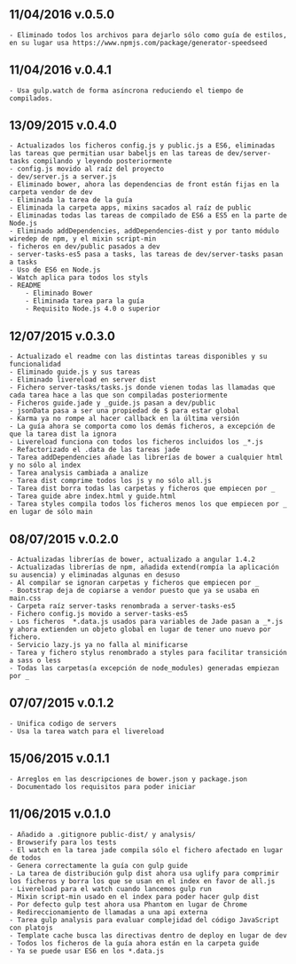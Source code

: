 ## 11/04/2016 v.0.5.0
    - Eliminado todos los archivos para dejarlo sólo como guía de estilos, en su lugar usa https://www.npmjs.com/package/generator-speedseed

## 11/04/2016 v.0.4.1
    - Usa gulp.watch de forma asíncrona reduciendo el tiempo de compilados.

## 13/09/2015 v.0.4.0
    - Actualizados los ficheros config.js y public.js a ES6, eliminadas las tareas que permitian usar babeljs en las tareas de dev/server-tasks compilando y leyendo posteriormente
    - config.js movido al raíz del proyecto
    - dev/server.js a server.js
    - Eliminado bower, ahora las dependencias de front están fijas en la carpeta vendor de dev
    - Eliminada la tarea de la guía
    - Eliminada la carpeta apps, mixins sacados al raíz de public
    - Eliminadas todas las tareas de compilado de ES6 a ES5 en la parte de Node.js
    - Eliminado addDependencies, addDependencies-dist y por tanto módulo wiredep de npm, y el mixin script-min
    - ficheros en dev/public pasados a dev
    - server-tasks-es5 pasa a tasks, las tareas de dev/server-tasks pasan a tasks 
    - Uso de ES6 en Node.js
    - Watch aplica para todos los styls
    - README
        - Eliminado Bower
        - Eliminada tarea para la guía
        - Requisito Node.js 4.0 o superior

## 12/07/2015 v.0.3.0
    - Actualizado el readme con las distintas tareas disponibles y su funcionalidad
    - Eliminado guide.js y sus tareas
    - Eliminado livereload en server dist
    - Fichero server-tasks/tasks.js donde vienen todas las llamadas que cada tarea hace a las que son compiladas posteriormente
    - Ficheros guide.jade y _guide.js pasan a dev/public
    - jsonData pasa a ser una propiedad de $ para estar global
    - Karma ya no rompe al hacer callback en la última versión
    - La guía ahora se comporta como los demás ficheros, a excepción de que la tarea dist la ignora
    - Livereload funciona con todos los ficheros incluidos los _*.js
    - Refactorizado el .data de las tareas jade
    - Tarea addDependencies añade las librerías de bower a cualquier html y no sólo al index
    - Tarea analysis cambiada a analize
    - Tarea dist comprime todos los js y no sólo all.js
    - Tarea dist borra todas las carpetas y ficheros que empiecen por _
    - Tarea guide abre index.html y guide.html
    - Tarea styles compila todos los ficheros menos los que empiecen por _ en lugar de sólo main

## 08/07/2015 v.0.2.0
    - Actualizadas librerías de bower, actualizado a angular 1.4.2
    - Actualizadas librerías de npm, añadida extend(rompía la aplicación su ausencia) y eliminadas algunas en desuso
    - Al compilar se ignoran carpetas y ficheros que empiecen por _
    - Bootstrap deja de copiarse a vendor puesto que ya se usaba en main.css
    - Carpeta raíz server-tasks renombrada a server-tasks-es5
    - Fichero config.js movido a server-tasks-es5
    - Los ficheros  *.data.js usados para variables de Jade pasan a _*.js y ahora extienden un objeto global en lugar de tener uno nuevo por fichero.
    - Servicio lazy.js ya no falla al minificarse
    - Tarea y fichero stylus renombrado a styles para facilitar transición a sass o less
    - Todas las carpetas(a excepción de node_modules) generadas empiezan por _

## 07/07/2015 v.0.1.2
    - Unifica codigo de servers
    - Usa la tarea watch para el livereload

## 15/06/2015 v.0.1.1
    - Arreglos en las descripciones de bower.json y package.json
    - Documentado los requisitos para poder iniciar

## 11/06/2015 v.0.1.0
    - Añadido a .gitignore public-dist/ y analysis/
    - Browserify para los tests
    - El watch en la tarea jade compila sólo el fichero afectado en lugar de todos
    - Genera correctamente la guía con gulp guide
    - La tarea de distribución gulp dist ahora usa uglify para comprimir los ficheros y borra los que se usan en el index en favor de all.js
    - Livereload para el watch cuando lancemos gulp run
    - Mixin script-min usado en el index para poder hacer gulp dist
    - Por defecto gulp test ahora usa Phantom en lugar de Chrome
    - Redireccionamiento de llamadas a una api externa
    - Tarea gulp analysis para evaluar complejidad del código JavaScript con platojs
    - Template cache busca las directivas dentro de deploy en lugar de dev
    - Todos los ficheros de la guía ahora están en la carpeta guide 
    - Ya se puede usar ES6 en los *.data.js